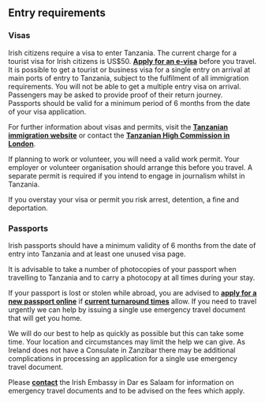 ## Entry requirements

### **Visas**

Irish citizens require a visa to enter Tanzania. The current charge for a tourist visa for Irish citizens is US$50. [**Apply for an e-visa**](https://visa.immigration.go.tz/) before you travel. It is possible to get a tourist or business visa for a single entry on arrival at main ports of entry to Tanzania, subject to the fulfilment of all immigration requirements. You will not be able to get a multiple entry visa on arrival. Passengers may be asked to provide proof of their return journey. Passports should be valid for a minimum period of 6 months from the date of your visa application.

For further information about visas and permits, visit the [**Tanzanian immigration website**](https://visa.immigration.go.tz/) or contact the [**Tanzanian High Commission in London**](https://tzhc.uk/).

If planning to work or volunteer, you will need a valid work permit. Your employer or volunteer organisation should arrange this before you travel. A separate permit is required if you intend to engage in journalism whilst in Tanzania.

If you overstay your visa or permit you risk arrest, detention, a fine and deportation.

### **Passports**

Irish passports should have a minimum validity of 6 months from the date of entry into Tanzania and at least one unused visa page.

It is advisable to take a number of photocopies of your passport when travelling to Tanzania and to carry a photocopy at all times during your stay.

If your passport is lost or stolen while abroad, you are advised to [**apply for a new passport online**](https://passportonline.dfa.ie/Apply/Passport) if [**current turnaround times**](https://www.ireland.ie/en/dfa/passports/turnaround-times/) allow. If you need to travel urgently we can help by issuing a single use emergency travel document that will get you home.

We will do our best to help as quickly as possible but this can take some time. Your location and circumstances may limit the help we can give. As Ireland does not have a Consulate in Zanzibar there may be additional complications in processing an application for a single use emergency travel document.

Please [**contact**](https://www.ireland.ie/en/tanzania/daressalaam/contact/) the Irish Embassy in Dar es Salaam for information on emergency travel documents and to be advised on the fees which apply.